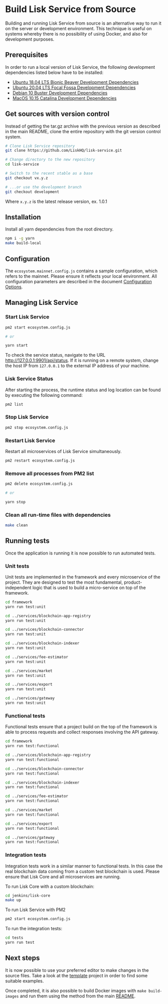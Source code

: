 # Build Lisk Service from Source

Building and running Lisk Service from source is an alternative way to run it on the server or development environment. This technique is useful on systems whereby there is no possibility of using Docker, and also for development purposes.

## Prerequisites

In order to run a local version of Lisk Service, the following development dependencies listed below have to be installed:

- [Ubuntu 18.04 LTS Bionic Beaver Development Dependencies](./prerequisites_development_ubuntu.md)
- [Ubuntu 20.04 LTS Focal Fossa Development Dependencies](./prerequisites_development_ubuntu.md)
- [Debian 10 Buster Development Dependencies](./prerequisites_development_debian.md)
- [MacOS 10.15 Catalina Development Dependencies](./prerequisites_development_macos.md)

## Get sources with version control

Instead of getting the tar.gz archive with the previous version as described in the main README, clone the entire repository with the git version control system.

```bash
# Clone Lisk Service repository
git clone https://github.com/LiskHQ/lisk-service.git

# Change directory to the new repository
cd lisk-service

# Switch to the recent stable as a base
git checkout vx.y.z

# ...or use the development branch
git checkout development
```

Where `x.y.z` is the latest release version, ex. 1.0.1


## Installation

Install all yarn dependencies from the root directory.

```bash
npm i -g yarn
make build-local
```

## Configuration

The `ecosystem.mainnet.config.js` contains a sample configuration, which refers to the mainnet. Please ensure it reflects your local environment. All configuration parameters are described in the document [Configuration Options](./config_options.md).

## Managing Lisk Service

### Start Lisk Service

```bash
pm2 start ecosystem.config.js

# or

yarn start
```

To check the service status, navigate to the URL <http://127.0.0.1:9901/api/status>. If it is running on a remote system, change the host IP from `127.0.0.1` to the external IP address of your machine.

### Lisk Service Status

After starting the process, the runtime status and log location can be found by executing the following command:
```bash
pm2 list
```

### Stop Lisk Service

```bash
pm2 stop ecosystem.config.js
```

### Restart Lisk Service

Restart all microservices of Lisk Service simultaneously.

```bash
pm2 restart ecosystem.config.js
```

### Remove all processes from PM2 list

```bash
pm2 delete ecosystem.config.js

# or

yarn stop
```

### Clean all run-time files with dependencies

```bash
make clean
```

## Running tests

Once the application is running it is now possible to run automated tests.

### Unit tests 

Unit tests are implemented in the framework and every microservice of the project. They are designed to test the most fundamental, product-independent logic that is used to build a micro-service on top of the framework.

```bash
cd framework
yarn run test:unit

cd ../services/blockchain-app-registry
yarn run test:unit

cd ../services/blockchain-connector
yarn run test:unit

cd ../services/blockchain-indexer
yarn run test:unit

cd ../services/fee-estimator
yarn run test:unit

cd ../services/market
yarn run test:unit

cd ../services/export
yarn run test:unit

cd ../services/gateway
yarn run test:unit
```

### Functional tests

Functional tests ensure that a project build on the top of the framework is able to process requests and collect responses involving the API gateway.

```bash
cd framework
yarn run test:functional

cd ../services/blockchain-app-registry
yarn run test:functional

cd ../services/blockchain-connector
yarn run test:functional

cd ../services/blockchain-indexer
yarn run test:functional

cd ../services/fee-estimator
yarn run test:functional

cd ../services/market
yarn run test:functional

cd ../services/export
yarn run test:functional

cd ../services/gateway
yarn run test:functional
```

### Integration tests

Integration tests work in a similar manner to functional tests. In this case the real blockchain data coming from a custom test blockchain is used. Please ensure that Lisk Core and all microservices are running.

To run Lisk Core with a custom blockchain:
```bash
cd jenkins/lisk-core
make up
```

To run Lisk Service with PM2
```bash
pm2 start ecosystem.config.js
```

To run the integration tests:
```bash
cd tests
yarn run test
```

## Next steps

It is now possible to use your preferred editor to make changes in the source files. Take a look at the [template](../services/template) project in order to find some suitable examples.

Once completed, it is also possible to build Docker images with `make build-images` and run them using the method from the main [README](../README.md).
